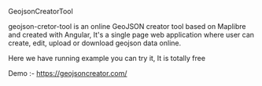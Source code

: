 GeojsonCreatorTool

geojson-cretor-tool is an online GeoJSON creator tool based on Maplibre and created with Angular, It's a single page web application where user can create, edit, upload or download geojson data online.

Here we have running example you can try it, It is totally free

Demo :- https://geojsoncreator.com/